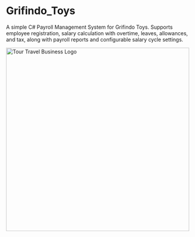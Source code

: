 # Grifindo_Toys
A simple C# Payroll Management System for Grifindo Toys. Supports employee registration, salary calculation with overtime, leaves, allowances, and tax, along with payroll reports and configurable salary cycle settings.

<img width="500" height="500" alt="Tour Travel Business Logo" src="https://github.com/user-attachments/assets/20a40b66-17f3-4f0a-ac08-109566a503e9" />
